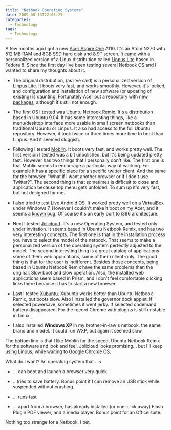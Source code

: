 ```yaml
---
title: "Netbook Operating Systems"
date: 2009-08-13T22:01:25
categories:
  - Technology
tags:
  - Technology
---
```


A few months ago I got a new
[Acer Aspire One](http://www.acer.com/aspireone/aspireone_8_9/) A110.
It's an Atom N270 with 512 MB RAM and 8GB SSD hard disk and 8.9'' screen. It
came with a personalized version of a Linux distribution called
[Linpus Lite](http://www.linpus.com/) based in Fedora 8. Since the
first day I've been testing several Netbook OS and I wanted to share my thoughts
about it.

- The original distribution, (as I've said) is a personalized version of
  Linpus Lite. It boots very fast, and works smoothly. However, it's locked, and configuration and installation of new software (or updating of existing)
  is daunting. Fortunately Acer put a [repository with new packages](ftp://ftp.work.acer-euro.com/netbook/aspire_one_110/linux/application/), although it's still not enough.

- The first OS I tested was [Ubuntu Netbook Remix](http://www.canonical.com/projects/ubuntu/unr). It's a distribution based in Ubuntu 9.04. It has some interesting things,
  like a menu/desktop interface more usable in small screen netbooks than
  traditional Ubuntu or Linpus. It also had access to the full Ubuntu
  repository. However, it took twice or three times more time to boot than
  Linpus. And it seemed sluggish.

- Following I tested [Moblin](http://moblin.org/). It boots very
  fast, and works pretty well. The first version I tested was a bit
  unpolished, but it's being updated pretty fast. However has two things that
  I personally don't like. The first one is that Moblin seems to encourage a
  particular way of working. For example it has a specific place for a
  specific twitter client. And the same for the browser. "What if I want
  another browser or if I don't use Twitter?". The second thing is that
  sometimes is difficult to close and application because top menu gets
  unfolded. To sum up it's very fast, but not designed for me.

- I also tried to test [Live Android OS](http://code.google.com/p/live-android/). It
  worked pretty well on a [VirtualBox](http://www.virtualbox.org/) under Windows 7. However I couldn't make it boot on my Acer, and it seems a [known bug](http://code.google.com/p/live-android/issues/detail?id=11). Of course it's an early port to i386 architecture.

- Next I tested [Jolicloud](http://www.jolicloud.com/). It's a new
  Operating System, and tested only under invitation. It seems based in Ubuntu
  Netbook Remix, and has two very interesting concepts. The first one is that
  in the installation process you have to select the model of the netbook.
  That seems to make a personalized version of the operating system perfectly
  adjusted to the model. The second interesting thing is a great catalog of
  applications some of them web applications, some of them client-only. The
  good thing is that for the user is indifferent. Besides those concepts,
  being based in Ubuntu Netbook Remix have the same problems than the
  original. Slow boot and slow operation. Also, the installed web applications
  seem based in Prism, and I don't feel comfortable clicking links there
  because it has to start a new browser.

- Last I tested [Xubuntu](http://www.xubuntu.org/). Xubuntu works
  better than Ubuntu Netbook Remix, but boots slow. Also I installed the
  governor dock applet. If selected powersave, sometimes it went jerky. If
  selected ondemand battery disappeared. For the record Chrome with plugins is
  still unstable in Linux.

- I also installed <span style="font-weight: bold">Windows XP</span> in my
  brother-in-law's netbook, the same brand and model. It could run WXP, but
  again it seemed slow.

The bottom line is that I like Moblin for the speed, Ubuntu Netbook Remix
for the software and look and feel, Jolicloud looks promising... but I'll keep
using Linpus, while waiting to [Google Chrome OS](http://googleblog.blogspot.com/2009/07/introducing-google-chrome-os.html).

What do I want? An operating system that ...<

- ... can boot and launch a browser very quick.</li>

- ...tries to save battery. Bonus point if I can remove an USB stick while
  suspended without crashing.

- ... runs fast</li>

- ... apart from a browser, has already installed (or one-click away) Flash
  Plugin PDF viewer, and a media player. Bonus point for an Office suite.

Nothing too strange for a Netbook, I bet.
